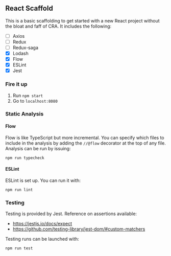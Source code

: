 ## React Scaffold
This is a basic scaffolding to get started with a new React project without the bloat and faff of CRA. It includes the following:
- [ ] Axios
- [ ] Redux
- [ ] Redux-saga
- [x] Lodash
- [x] Flow
- [x] ESLint
- [x] Jest

### Fire it up
1. Run `npm start`
2. Go to `localhost:8080`

### Static Analysis
#### Flow
Flow is like TypeScript but more incremental. You can specify which files to include in the analysis by adding the `//@flow` decorator at the top of any file. Analysis can be run by issuing:
```shell
npm run typecheck
```

#### ESLint
ESLint is set up. You can run it with:
```shell
npm run lint
```

### Testing
Testing is provided by Jest.
Reference on assertions available:
- https://jestjs.io/docs/expect
- https://github.com/testing-library/jest-dom/#custom-matchers

Testing runs can be launched with:
```shell
npm run test
```
